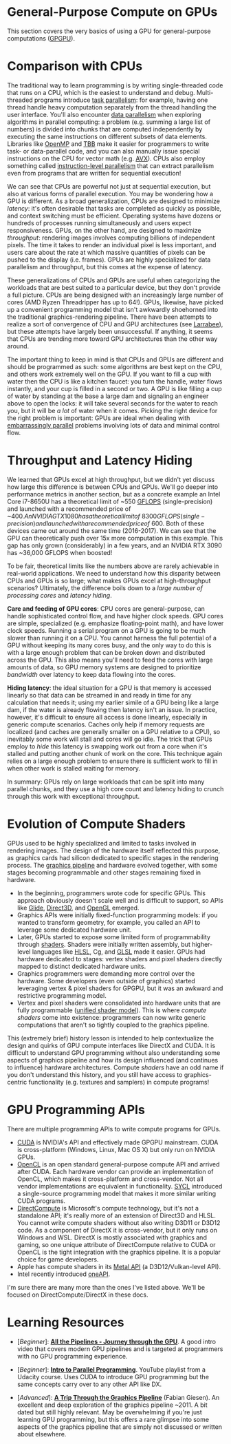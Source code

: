 # General-Purpose Compute on GPUs

This section covers the very basics of using a GPU for general-purpose computations ([GPGPU](https://en.wikipedia.org/wiki/General-purpose_computing_on_graphics_processing_units)).

# Comparison with CPUs

The traditional way to learn programming is by writing single-threaded code that runs on a CPU, which is the easiest to understand and debug. Multi-threaded programs introduce [task parallelism](https://en.wikipedia.org/wiki/Task_parallelism): for example, having one thread handle heavy computation separately from the thread handling the user interface. You'll also encounter [data parallelism](https://en.wikipedia.org/wiki/Data_parallelism) when exploring algorithms in parallel computing: a problem (e.g. summing a large list of numbers) is divided into chunks that are computed independently by executing the same instructions on different subsets of data elements. Libraries like [OpenMP](https://en.wikipedia.org/wiki/OpenMP) and [TBB](https://en.wikipedia.org/wiki/Threading_Building_Blocks) make it easier for programmers to write task- or data-parallel code, and you can also manually issue special instructions on the CPU for vector math (e.g. [AVX](https://en.wikipedia.org/wiki/Advanced_Vector_Extensions)). CPUs also employ something called [instruction-level parallelism](https://en.wikipedia.org/wiki/Instruction-level_parallelism) that can extract parallelism even from programs that are written for sequential execution! 

We can see that CPUs are powerful not just at sequential execution, but also at various forms of parallel execution. You may be wondering how a GPU is different. As a broad generalization, CPUs are designed to minimize *latency*: it's often desirable that tasks are completed as quickly as possible, and context switching must be efficient. Operating systems have dozens or hundreds of processes running simultaneously and users expect responsiveness. GPUs, on the other hand, are designed to maximize *throughput*: rendering images involves computing billions of independent pixels. The time it takes to render an individual pixel is less important, and users care about the rate at which massive quantities of pixels can be pushed to the display (i.e. frames). GPUs are highly specialized for data parallelism and throughput, but this comes at the expense of latency.

These generalizations of CPUs and GPUs are useful when categorizing the workloads that are best suited to a particular device, but they don't provide a full picture. CPUs are being designed with an increasingly large number of cores (AMD Ryzen Threadripper has up to 64!). GPUs, likewise, have picked up a convenient programming model that isn't awkwardly shoehorned into the traditional graphics-rendering pipeline. There have been attempts to realize a sort of convergence of CPU and GPU architectures (see [Larrabee](https://en.wikipedia.org/wiki/Larrabee_(microarchitecture))), but these attempts have largely been unsuccessful. If anything, it seems that CPUs are trending more toward GPU architectures than the other way around. 

The important thing to keep in mind is that CPUs and GPUs are different and should be programmed as such: some algorithms are best kept on the CPU, and others work extremely well on the GPU. If you want to fill a cup with water then the CPU is like a kitchen faucet: you turn the handle, water flows instantly, and your cup is filled in a second or two. A GPU is like filling a cup of water by standing at the base a large dam and signaling an engineer above to open the locks: it will take several seconds for the water to reach you, but it will be *a lot* of water when it comes. Picking the right device for the right problem is important: GPUs are ideal when dealing with [embarrassingly parallel](https://en.wikipedia.org/wiki/Embarrassingly_parallel) problems involving lots of data and minimal control flow.

# Throughput and Latency Hiding

We learned that GPUs excel at high throughput, but we didn't yet discuss how large this difference is between CPUs and GPUs. We'll go deeper into performance metrics in another section, but as a concrete example an Intel Core i7-8650U has a theoretical limit of ~550 [GFLOPS](https://en.wikipedia.org/wiki/FLOPS) (single-precision) and launched with a recommended price of ~$400. An NVIDIA GTX 1080 has a theoretical limit of ~8300 GFLOPS (single-precision) and launched with a recommended price of ~$600. Both of these devices came out around the same time (2016-2017). We can see that the GPU can theoretically push over 15x more computation in this example. This gap has only grown (considerably) in a few years, and an NVIDIA RTX 3090 has ~36,000 GFLOPS when boosted!

To be fair, theoretical limits like the numbers above are rarely achievable in real-world applications. We need to understand *how* this disparity between CPUs and GPUs is so large; what makes GPUs excel at high-throughput scenarios? Ultimately, the difference boils down to a *large number of processing cores* and *latency hiding*. 

**Care and feeding of GPU cores**: CPU cores are general-purpose, can handle sophisticated control flow, and have higher clock speeds. GPU cores are simple, specialized (e.g. emphasize floating-point math), and have lower clock speeds. Running a serial program on a GPU is going to be much slower than running it on a CPU. You cannot harness the full potential of a GPU without keeping its many cores busy, and the only way to do this is with a large enough problem that can be broken down and distributed across the GPU. This also means you'll need to feed the cores with large amounts of data, so GPU memory systems are designed to prioritize *bandwidth* over latency to keep data flowing into the cores.

**Hiding latency**: the ideal situation for a GPU is that memory is accessed linearly so that data can be streamed in and ready in time for any calculation that needs it; using my earlier simile of a GPU being like a large dam, if the water is already flowing then latency isn't an issue. In practice, however, it's difficult to ensure all access is done linearly, especially in generic compute scenarios. Caches only help if memory requests are localized (and caches are generally smaller on a GPU relative to a CPU), so inevitably some work will stall and cores will go idle. The trick that GPUs employ to *hide* this latency is swapping work out from a core when it's stalled and putting another chunk of work on the core. This technique again relies on a large enough problem to ensure there is sufficient work to fill in when other work is stalled waiting for memory.

In summary: GPUs rely on large workloads that can be split into many parallel chunks, and they use a high core count and latency hiding to crunch through this work with exceptional throughput.

# Evolution of Compute Shaders

GPUs used to be highly specialized and limited to tasks involved in rendering images. The design of the hardware itself reflected this purpose, as graphics cards had silicon dedicated to specific stages in the rendering process. The [graphics pipeline](https://en.wikipedia.org/wiki/Graphics_pipeline) and hardware evolved together, with some stages becoming programmable and other stages remaining fixed in hardware. 

- In the beginning, programmers wrote code for specific GPUs. This approach obviously doesn't scale well and is difficult to support, so APIs like [Glide](https://en.wikipedia.org/wiki/Glide_(API)), [Direct3D](https://en.wikipedia.org/wiki/Direct3D), and [OpenGL](https://en.wikipedia.org/wiki/OpenGL) emerged.
- Graphics APIs were initially fixed-function programming models: if you wanted to transform geometry, for example, you called an API to leverage some dedicated hardware unit.
- Later, GPUs started to expose some limited form of programmability through [shaders](https://en.wikipedia.org/wiki/Shader). Shaders were initially written assembly, but higher-level languages like [HLSL](https://en.wikipedia.org/wiki/High-Level_Shading_Language), Cg, and [GLSL](https://en.wikipedia.org/wiki/OpenGL_Shading_Language) made it easier. GPUs had hardware dedicated to stages: vertex shaders and pixel shaders directly mapped to distinct dedicated hardware units.
- Graphics programmers were demanding more control over the hardware. Some developers (even outside of graphics) started leveraging vertex & pixel shaders for GPGPU, but it was an awkward and restrictive programming model. 
- Vertex and pixel shaders were consolidated into hardware units that are fully programmable ([unified shader model](https://en.wikipedia.org/wiki/Unified_shader_model)). This is where *compute shaders* come into existence: programmers can now write generic computations that aren't so tightly coupled to the graphics pipeline. 

This (extremely brief) history lesson is intended to help contextualize the design and quirks of GPU compute interfaces like DirectX and CUDA. It is difficult to understand GPU programming without also understanding some aspects of graphics pipeline and how its design influenced (and continues to influence) hardware architectures. Compute *shaders* have an odd name if you don't understand this history, and you still have access to graphics-centric functionality (e.g. textures and samplers) in compute programs!

# GPU Programming APIs

There are multiple programming APIs to write compute programs for GPUs.
- [CUDA](https://developer.nvidia.com/cuda-toolkit) is NVIDIA's API and effectively made GPGPU mainstream. CUDA is cross-platform (Windows, Linux, Mac OS X) but only run on NVIDIA GPUs.
- [OpenCL](https://www.khronos.org/opencl/) is an open standard general-purpose compute API and arrived after CUDA. Each hardware vendor can provide an implementation of OpenCL, which makes it cross-platform and cross-vendor. Not all vendor implementations are equivalent in functionality. [SYCL](https://en.wikipedia.org/wiki/SYCL) introduced a single-source programming model that makes it more similar writing CUDA programs.
- [DirectCompute](https://docs.microsoft.com/en-us/windows/win32/direct3d11/direct3d-11-advanced-stages-compute-shader) is Microsoft's compute technology, but it's not a standalone API; it's really more of an extension of Direct3D and HLSL. You cannot write compute shaders without also writing D3D11 or D3D12 code. As a component of DirectX it is cross-vendor, but it only runs on Windows and WSL. DirectX is mostly associated with graphics and gaming, so one unique attribute of DirectCompute relative to CUDA or OpenCL is the tight integration with the graphics pipeline. It is a popular choice for game developers.
- Apple has compute shaders in its [Metal API](https://en.wikipedia.org/wiki/Metal_(API)) (a D3D12/Vulkan-level API).
- Intel recently introduced [oneAPI](https://www.oneapi.com/). 
 
I'm sure there are many more than the ones I've listed above. We'll be focused on DirectCompute/DirectX in these docs.

# Learning Resources

- [*Beginner*]: [**All the Pipelines - Journey through the GPU**](https://gpuopen.com/videos/graphics-pipeline/). A good intro video that covers modern GPU pipelines and is targeted at programmers with no GPU programming experience.

- [*Beginner*]: [**Intro to Parallel Programming**](https://www.youtube.com/playlist?list=PLAwxTw4SYaPnFKojVQrmyOGFCqHTxfdv2). YouTube playlist from a Udacity course. Uses CUDA to introduce GPU programming but the same concepts carry over to any other API like DX.

- [*Advanced*]: [**A Trip Through the Graphics Pipeline**](https://fgiesen.wordpress.com/2011/07/09/a-trip-through-the-graphics-pipeline-2011-index/) (Fabian Giesen). An excellent and deep exploration of the graphics pipeline ~2011. A bit dated but still highly relevant. May be overwhelming if you're just learning GPU programming, but this offers a rare glimpse into some aspects of the graphics pipeline that are simply not discussed or written about elsewhere.
